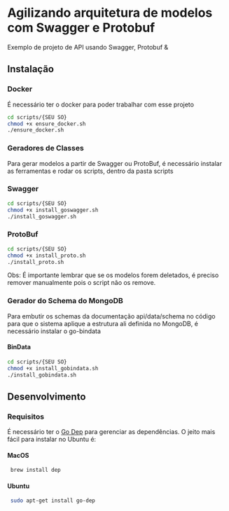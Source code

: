 # Agilizando arquitetura de modelos com Swagger e Protobuf

Exemplo de projeto de API usando Swagger, Protobuf &

## Instalação

### Docker

É necessário ter o docker para poder trabalhar com esse projeto

```sh
cd scripts/{SEU SO}
chmod +x ensure_docker.sh
./ensure_docker.sh
```

### Geradores de Classes

Para gerar modelos a partir de Swagger ou ProtoBuf, é necessário instalar as ferramentas e rodar os scripts, dentro da pasta scripts

### Swagger

```sh
cd scripts/{SEU SO}
chmod +x install_goswagger.sh
./install_goswagger.sh
```

### ProtoBuf

```sh
cd scripts/{SEU SO}
chmod +x install_proto.sh
./install_proto.sh
```

Obs: É importante lembrar que se os modelos forem deletados, é preciso remover manualmente pois o script não os remove.


### Gerador do Schema do MongoDB

Para embutir os schemas da documentação api/data/schema no código para que o sistema aplique a estrutura ali definida no MongoDB, é necessário instalar o go-bindata

#### BinData

```sh
cd scripts/{SEU SO}
chmod +x install_gobindata.sh
./install_gobindata.sh
```

## Desenvolvimento

### Requisitos

É necessário ter o [Go Dep](https://github.com/golang/dep) para gerenciar as dependências.
O jeito mais fácil para instalar no Ubuntu é:

#### MacOS
```sh
 brew install dep
```


#### Ubuntu
```sh
 sudo apt-get install go-dep
```